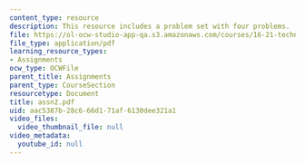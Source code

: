 ```yaml
---
content_type: resource
description: This resource includes a problem set with four problems.
file: https://ol-ocw-studio-app-qa.s3.amazonaws.com/courses/16-21-techniques-for-structural-analysis-and-design-spring-2005/aac5387b28c666d171af6130dee321a1_assn2.pdf
file_type: application/pdf
learning_resource_types:
- Assignments
ocw_type: OCWFile
parent_title: Assignments
parent_type: CourseSection
resourcetype: Document
title: assn2.pdf
uid: aac5387b-28c6-66d1-71af-6130dee321a1
video_files:
  video_thumbnail_file: null
video_metadata:
  youtube_id: null
---
```


